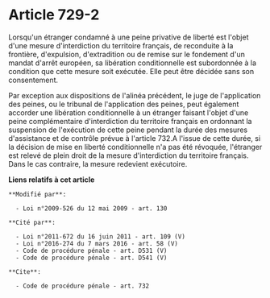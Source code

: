 # Article 729-2

Lorsqu'un étranger condamné à une peine privative de liberté est l'objet d'une mesure d'interdiction du territoire français,
de reconduite à la frontière, d'expulsion, d'extradition ou de remise sur le fondement d'un mandat d'arrêt européen, sa
libération conditionnelle est subordonnée à la condition que cette mesure soit exécutée. Elle peut être décidée sans son
consentement. 

Par exception aux dispositions de l'alinéa précédent, le juge de l'application des peines, ou le tribunal de l'application
des peines, peut également accorder une libération conditionnelle à un étranger faisant l'objet d'une peine complémentaire
d'interdiction du territoire français en ordonnant la suspension de l'exécution de cette peine pendant la durée des mesures
d'assistance et de contrôle prévue à l'article 732.A l'issue de cette durée, si la décision de mise en liberté conditionnelle
n'a pas été révoquée, l'étranger est relevé de plein droit de la mesure d'interdiction du territoire français. Dans le cas
contraire, la mesure redevient exécutoire.

**Liens relatifs à cet article**

	**Modifié par**:

	  - Loi n°2009-526 du 12 mai 2009 - art. 130

	**Cité par**:

	  - Loi n°2011-672 du 16 juin 2011 - art. 109 (V)
	  - Loi n°2016-274 du 7 mars 2016 - art. 58 (V)
	  - Code de procédure pénale - art. D531 (V)
	  - Code de procédure pénale - art. D541 (V)

	**Cite**:

	  - Code de procédure pénale - art. 732
